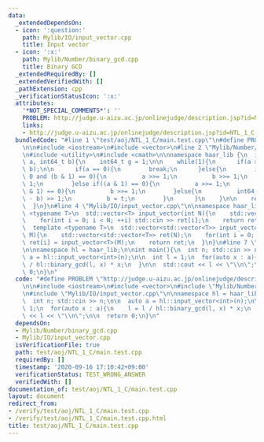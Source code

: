 ```yaml
---
data:
  _extendedDependsOn:
  - icon: ':question:'
    path: Mylib/IO/input_vector.cpp
    title: Input vector
  - icon: ':x:'
    path: Mylib/Number/binary_gcd.cpp
    title: Binary GCD
  _extendedRequiredBy: []
  _extendedVerifiedWith: []
  _pathExtension: cpp
  _verificationStatusIcon: ':x:'
  attributes:
    '*NOT_SPECIAL_COMMENTS*': ''
    PROBLEM: http://judge.u-aizu.ac.jp/onlinejudge/description.jsp?id=NTL_1_C
    links:
    - http://judge.u-aizu.ac.jp/onlinejudge/description.jsp?id=NTL_1_C
  bundledCode: "#line 1 \"test/aoj/NTL_1_C/main.test.cpp\"\n#define PROBLEM \"http://judge.u-aizu.ac.jp/onlinejudge/description.jsp?id=NTL_1_C\"\
    \n\n#include <iostream>\n#include <vector>\n#line 2 \"Mylib/Number/binary_gcd.cpp\"\
    \n#include <utility>\n#include <cmath>\n\nnamespace haar_lib {\n  int64_t binary_gcd(int64_t\
    \ a, int64_t b){\n    int64_t g = 1;\n\n    while(1){\n      if(a > b) std::swap(a,\
    \ b);\n\n      if(a == 0){\n        break;\n      }else{\n        if((a & 1) ==\
    \ 0 and (b & 1) == 0){\n          a >>= 1;\n          b >>= 1;\n          g <<=\
    \ 1;\n        }else if((a & 1) == 0){\n          a >>= 1;\n        }else if((b\
    \ & 1) == 0){\n          b >>= 1;\n        }else{\n          int64_t t = std::abs(a\
    \ - b) >> 1;\n          b = t;\n        }\n      }\n    }\n\n    return g * b;\n\
    \  }\n}\n#line 4 \"Mylib/IO/input_vector.cpp\"\n\nnamespace haar_lib {\n  template\
    \ <typename T>\n  std::vector<T> input_vector(int N){\n    std::vector<T> ret(N);\n\
    \    for(int i = 0; i < N; ++i) std::cin >> ret[i];\n    return ret;\n  }\n\n\
    \  template <typename T>\n  std::vector<std::vector<T>> input_vector(int N, int\
    \ M){\n    std::vector<std::vector<T>> ret(N);\n    for(int i = 0; i < N; ++i)\
    \ ret[i] = input_vector<T>(M);\n    return ret;\n  }\n}\n#line 7 \"test/aoj/NTL_1_C/main.test.cpp\"\
    \n\nnamespace hl = haar_lib;\n\nint main(){\n  int n; std::cin >> n;\n\n  auto\
    \ a = hl::input_vector<int>(n);\n\n  int l = 1;\n  for(auto x : a){\n    l = l\
    \ / hl::binary_gcd(l, x) * x;\n  }\n\n  std::cout << l << \"\\n\";\n\n  return\
    \ 0;\n}\n"
  code: "#define PROBLEM \"http://judge.u-aizu.ac.jp/onlinejudge/description.jsp?id=NTL_1_C\"\
    \n\n#include <iostream>\n#include <vector>\n#include \"Mylib/Number/binary_gcd.cpp\"\
    \n#include \"Mylib/IO/input_vector.cpp\"\n\nnamespace hl = haar_lib;\n\nint main(){\n\
    \  int n; std::cin >> n;\n\n  auto a = hl::input_vector<int>(n);\n\n  int l =\
    \ 1;\n  for(auto x : a){\n    l = l / hl::binary_gcd(l, x) * x;\n  }\n\n  std::cout\
    \ << l << \"\\n\";\n\n  return 0;\n}\n"
  dependsOn:
  - Mylib/Number/binary_gcd.cpp
  - Mylib/IO/input_vector.cpp
  isVerificationFile: true
  path: test/aoj/NTL_1_C/main.test.cpp
  requiredBy: []
  timestamp: '2020-09-16 17:10:42+09:00'
  verificationStatus: TEST_WRONG_ANSWER
  verifiedWith: []
documentation_of: test/aoj/NTL_1_C/main.test.cpp
layout: document
redirect_from:
- /verify/test/aoj/NTL_1_C/main.test.cpp
- /verify/test/aoj/NTL_1_C/main.test.cpp.html
title: test/aoj/NTL_1_C/main.test.cpp
---
```

